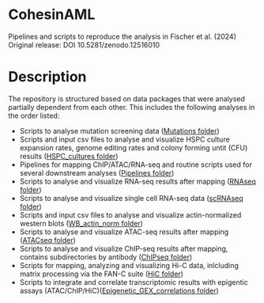 # CohesinAML
Pipelines and scripts to reproduce the analysis in Fischer et al. (2024)
Original release: DOI 10.5281/zenodo.12516010

# Description
The repository is structured based on data packages that were analysed partially dependent from each other. This includes the following analyses in the order listed:

- Scripts to analyse mutation screening data ([Mutations folder](Mutations/))
- Scripts and input csv files to analyse and visualize HSPC culture expansion rates, genome editing rates and colony forming untit (CFU) results ([HSPC_cultures folder](HSPC_cultures/))
- Pipelines for mapping ChIP/ATAC/RNA-seq and routine scripts used for several downstream analyses ([Pipelines folder](Pipelines/))
- Scripts to analyse and visualize RNA-seq results after mapping ([RNAseq folder](RNAseq/))
- Scripts to analyse and visualize single cell RNA-seq data ([scRNAseq folder](scRNAseq/))
- Scripts and input csv files to analyse and visualize actin-normalized western blots ([WB_actin_norm folder](WB_actin_norm/))
- Scripts to analyse and visualize ATAC-seq results after mapping ([ATACseq folder](ATACseq/))
- Scripts to analyse and visualize ChIP-seq results after mapping, contains subdirectories by antibody ([ChIPseq folder](ChIPseq/))
- Scripts for mapping, analyzing and visualizing Hi-C data, inlcluding matrix processing via the FAN-C suite ([HiC folder](HiC/)) 
- Scripts to integrate and correlate transcriptomic results with epigentic assays (ATAC/ChIP/HiC)([Epigenetic_GEX_correlations folder](Epigenetic_GEX_correlations/)) 
